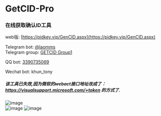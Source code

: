 # GetCID-Pro
### 在线获取确认ID工具  
 
web版: [https://pidkey.vip/GenCID.aspx](https://pidkey.vip/GenCID.aspx)  

Telegram bot: [@laomms](https://t.me/laomms)  
Telegram group: [GETCID Group1](https://t.me/get_cid)   

QQ bot: [3390735069](http://wpa.qq.com/msgrd?v=3&uin=3390735069&site=qq&menu=yes)   

Wechat bot: khun_tony  

##### 该工具已失效,因为微软的webact接口地址改成了：https://visualsupport.microsoft.com/+token 的方式了.   

![image](https://github.com/laomms/GetCID-Pro/blob/master/1.png)  
![image](https://github.com/laomms/GetCID-Pro/blob/master/2.png) 
![image](https://github.com/laomms/GetCID-Pro/blob/master/3.png)   


